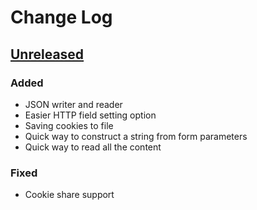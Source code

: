 # Change Log

## [Unreleased]
### Added
- JSON writer and reader
- Easier HTTP field setting option
- Saving cookies to file
- Quick way to construct a string from form parameters
- Quick way to read all the content

### Fixed
- Cookie share support

[Unreleased]: https://github.com/terrakuh/curlio/compare/v0.1..master

